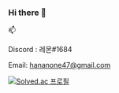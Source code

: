 ### Hi there 👋

<!--
**lemontriv/lemontriv** is a ✨ _special_ ✨ repository because its `README.md` (this file) appears on your GitHub profile.

Here are some ideas to get you started:

- 🔭 I’m currently working on ...
- 🌱 I’m currently learning ...
- 👯 I’m looking to collaborate on ...
- 🤔 I’m looking for help with ...
- 💬 Ask me about ...
- 
- 😄 Pronouns: ...
- ⚡ Fun fact: ...
-->
📫 

Discord : 레몬#1684

Email: hananone47@gmail.com

[![Solved.ac 프로필](http://mazassumnida.wtf/api/mini/generate_badge?boj=gsdgsdgh)](https://solved.ac/gsdgsdgh)
